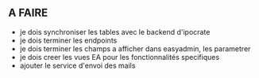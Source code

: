 ## A FAIRE

- je dois synchroniser les tables avec le backend d'ipocrate
- je dois terminer les endpoints
- je dois terminer les champs a afficher dans easyadmin, les parametrer
- je dois creer les vues EA pour les fonctionnalités specifiques
- ajouter le service d'envoi des mails